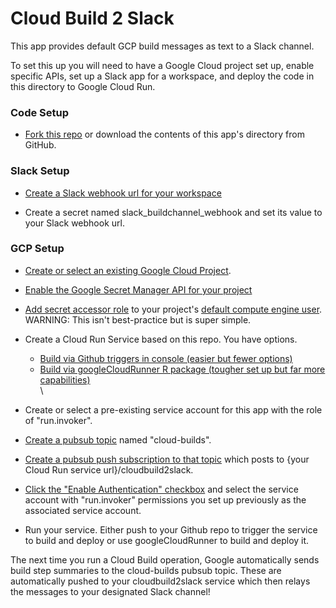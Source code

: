 # Cloud Build 2 Slack

This app provides default GCP build messages as text to a Slack channel.

To set this up you will need to have a Google Cloud project set up, enable specific APIs, set up a Slack app for a workspace, and deploy the code in this directory to Google Cloud Run.

### Code Setup
- [Fork this repo](https://docs.github.com/en/free-pro-team@latest/github/getting-started-with-github/fork-a-repo) or download the contents of this app's directory from GitHub.

### Slack Setup

- [Create a Slack webhook url for your workspace](https://slack.com/help/articles/115005265063-Incoming-webhooks-for-Slack)

- Create a secret named slack_buildchannel_webhook and set its value to your Slack webhook url.

### GCP Setup

- [Create or select an existing Google Cloud Project](https://cloud.google.com/resource-manager/docs/creating-managing-projects).

- [Enable the Google Secret Manager API for your project](https://cloud.google.com/secret-manager/docs/quickstart)

- [Add secret accessor role](https://cloud.google.com/secret-manager/docs/access-control) to your project's [default compute engine user](https://cloud.google.com/compute/docs/access/service-accounts#default_service_account). WARNING: This isn't best-practice but is super simple.

- Create a Cloud Run Service based on this repo. You have options.
    - [Build via Github triggers in console (easier but fewer options)](https://towardsdatascience.com/r-powered-services-that-are-simple-scalabale-and-secure-4c454c159e48)
    - [Build via googleCloudRunner R package (tougher set up but far more capabilities)](https://code.markedmondson.me/googleCloudRunner/index.html)  \
    \
- Create or select a pre-existing service account for this app with the role of "run.invoker".

- [Create a pubsub topic](https://cloud.google.com/pubsub/docs/quickstart-console) named "cloud-builds".

- [Create a pubsub push subscription to that topic](https://cloud.google.com/pubsub/docs/admin#creating_subscriptions) which posts to {your Cloud Run service url}/cloudbuild2slack. 

- [Click the "Enable Authentication" checkbox](https://cloud.google.com/pubsub/docs/push#setting_up_for_push_authentication) and select the service account with "run.invoker" permissions you set up previously as the associated service account.

- Run your service. Either push to your Github repo to trigger the service to build and deploy or use googleCloudRunner to build and deploy it.

The next time you run a Cloud Build operation, Google automatically sends build step summaries to the cloud-builds pubsub topic. These are automatically pushed to your cloudbuild2slack service which then relays the messages to your designated Slack channel!
